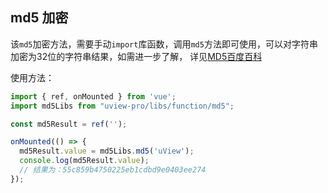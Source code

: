 ## md5 加密

<demo-model url="/pages/library/md5/index"></demo-model>


该`md5`加密方法，需要手动`import`库函数，调用`md5`方法即可使用，可以对字符串加密为32位的字符串结果，如需进一步了解，
详见[MD5百度百科](https://baike.baidu.com/item/MD5)  


使用方法：

```js
import { ref, onMounted } from 'vue';
import md5Libs from "uview-pro/libs/function/md5";

const md5Result = ref('');

onMounted(() => {
  md5Result.value = md5Libs.md5('uView');
  console.log(md5Result.value);
  // 结果为：55c859b4750225eb1cdbd9e0403ee274
});
```